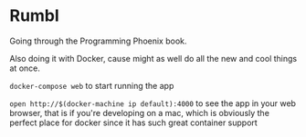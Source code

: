 # Rumbl

Going through the Programming Phoenix book.

Also doing it with Docker, cause might as well do all the new and cool things at once.

`docker-compose web` to start running the app

`open http://$(docker-machine ip default):4000` to see the app in your web
browser, that is if you're developing on a mac, which is obviously the perfect
place for docker since it has such great container support
